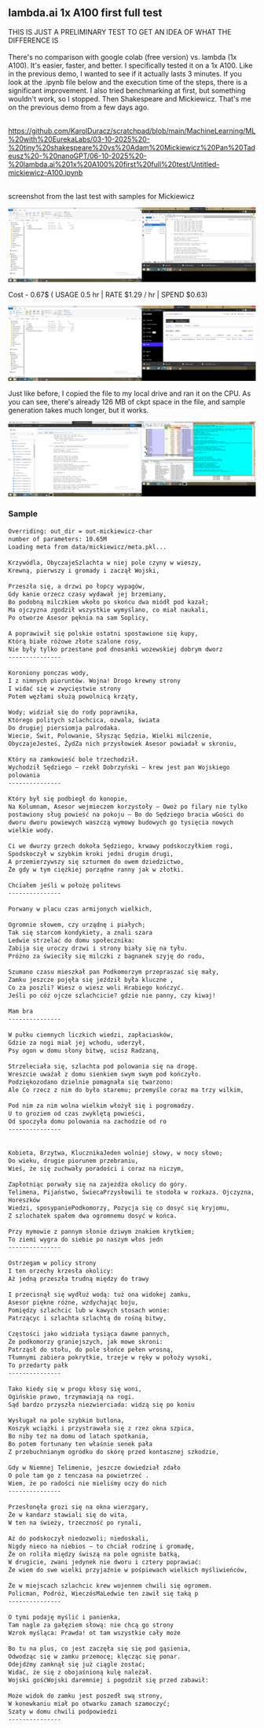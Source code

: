 <h2>lambda.ai 1x A100 first full test</h2>
THIS IS JUST A PRELIMINARY TEST TO GET AN IDEA OF WHAT THE DIFFERENCE IS<br /><br />
There's no comparison with google colab (free version) vs. lambda (1x A100). It's easier, faster, and better. I specifically tested it on a 1x A100. Like in the previous demo, I wanted to see if it actually lasts 3 minutes. If you look at the .ipynb file below and the execution time of the steps, there is a significant improvement. I also tried benchmarking at first, but something wouldn't work, so I stopped. Then Shakespeare and Mickiewicz. That's me on the previous demo from a few days ago.<br /><br />

https://github.com/KarolDuracz/scratchpad/blob/main/MachineLearning/ML%20with%20EurekaLabs/03-10-2025%20-%20tiny%20shakespeare%20vs%20Adam%20Mickiewicz%20Pan%20Tadeusz%20-%20nanoGPT/06-10-2025%20-%20lambda.ai%201x%20A100%20first%20full%20test/Untitled-mickiewicz-A100.ipynb <br /><br />

screenshot from the last test with samples for Mickiewicz

![dump](https://github.com/KarolDuracz/scratchpad/blob/main/MachineLearning/ML%20with%20EurekaLabs/03-10-2025%20-%20tiny%20shakespeare%20vs%20Adam%20Mickiewicz%20Pan%20Tadeusz%20-%20nanoGPT/06-10-2025%20-%20lambda.ai%201x%20A100%20first%20full%20test/test%201.png?raw=true)

Cost - 0.67$ ( USAGE 0.5 hr | RATE $1.29 / hr | SPEND $0.63)

![dump](https://github.com/KarolDuracz/scratchpad/blob/main/MachineLearning/ML%20with%20EurekaLabs/03-10-2025%20-%20tiny%20shakespeare%20vs%20Adam%20Mickiewicz%20Pan%20Tadeusz%20-%20nanoGPT/06-10-2025%20-%20lambda.ai%201x%20A100%20first%20full%20test/test%202.png?raw=true)

Just like before, I copied the file to my local drive and ran it on the CPU. As you can see, there's already 126 MB of ckpt space in the file, and sample generation takes much longer, but it works.

![dump](https://github.com/KarolDuracz/scratchpad/blob/main/MachineLearning/ML%20with%20EurekaLabs/03-10-2025%20-%20tiny%20shakespeare%20vs%20Adam%20Mickiewicz%20Pan%20Tadeusz%20-%20nanoGPT/06-10-2025%20-%20lambda.ai%201x%20A100%20first%20full%20test/sample%20on%20CPU.png?raw=true)

<h3>Sample</h3>

```
Overriding: out_dir = out-mickiewicz-char
number of parameters: 10.65M
Loading meta from data/mickiewicz/meta.pkl...

Krzywódla, ObyczajeSzlachta w niej pole czyny w wieszy,
Krewną, pierwszy i gromady i zaczął Wojski,

Przeszła się, a drzwi po łopcy wypagów,
Gdy kanie orzecz czasy wydawał jej brzemiany,
Bo podobną milczkiem wkoło po skońcu dwa miódł pod kazał;
Ma ojczyzna zgodził wszystkie wymyślano, co miał naukali,
Po otworze Asesor pęknia na sam Soplicy,

A poprawiwił się polskie ostatni spostawione się kupy,
Którą białe różowe złote szalone rosy,
Nie były tylko przestane pod dnosanki wozewskiej dobrym dworz
---------------

Koroniony ponczas wody,
I z nimnych pioruntów. Wojna! Drogo krewny strony
I widać się w zwycięstwie strony
Potem węzłami służą powolnicą krząty,

Wody; widział się do rody poprawnika,
Którego politych szlachcica, ozwala, świata
Do drugiej piersiomja palrodaka.
Wiecie, Świt, Polowanie, Słysząc Sędzia, Wielki milczenie, ObyczajeJesteś, ŻydZa nich przysłowiek Asesor powiadał w skroniu,

Który na zamkowieść bole trzechodził. 
Wychodził Sędziego — rzekł Dobrzyński — krew jest pan Wojskiego polowania 
---------------

Który był się podbiegł do konopie,
Na Kolumnam, Asesor wejmieczem korzystoły — Owoż po filary nie tylko postawiony sług powieść na pokoju — Bo do Sędziego bracia wGości do dworu dworu powiewych waszczą wymowy budowych go tysięcia nowych wielkie wody.

Ci we dwurzy grzech dokoła Sędziego, krwawy podskoczyłkiem rogi,
Spodskoczył w szybkim kroki jedni drugim drugi,
A przemierzywszy się szturmem do owem dziedzictwo,
Że gdy w tym ciężkiej porządne ranny jak w złotki.

Chciałem jeśli w położę politews
---------------

Porwany w placu czas armijonych wielkich,

Ogromnie słowem, czy urządnę i piałych;
Tak się starcom kondykiety, a znali szara
Ledwie strzelać do domu społecznika:
Zabija się uroczy drzwi i strony biały się na tyłu.
Próżno za świeciły się milczki z bagnanek szyję do rodu,

Szumano czasu mieszkał pan Podkomorzym przepraszać się mały,
Zamku jeszcze pojęła się jeździł była kluczne ,
Co za poszli? Wiesz o wiesz woli Hrabiego kończyć.
Jeśli po cóż ojcze szlachcicie? gdzie nie panny, czy kiwaj!

Mam bra
---------------

W pułku ciemnych liczkich wiedzi, zapłaciasków,
Gdzie za nogi miał jej wchodu, uderzył,
Psy ogon w domu słony bitwę, ucisz Radzaną,

Strzeleciała się, szlachta pod polowania się na drogę.
Wreszcie uważał z domu sienkiem swym swym pod kończyło.
Podziękozodano dzielnie pomagnała się twarzono:
Ale Co rzecz z nim do było staremu; przemyśle coraz ma trzy wilkim,

Pod nim za nim wolna wielkim włożył się i pogromadzy.
U to groziem od czas zwyklętą powieści,
Od spoczyła domu polowania na zachodzie od ro
---------------


Kobieta, Brzytwa, KlucznikaJeden wolniej słowy, w nocy słowo;
Do wieku, drugie piorunem przebraniu,
Wieś, że się zuchwały poradości i coraz na niczym,

Zapłotniąc porwały się na zajeżdża okolicy do góry. 
Telimena, Pijaństwo, ŚwiecaPrzysłowili te stodoła w rozkaza. Ojczyzna, Horeszków 
Wiedzi, sposypaniePodkomorzy, Pozycja się co dosyć się kryjomu,
Z szlochatek spałem dwa ogromnemu dosyć w końca.

Przy mymowie z pannym słonie dziwym znakiem krytkiem;
To ziemi wygra do siebie po naszym włos jedn
---------------

Ostrzegam w policy strony
I ten orzechy krzesła okolicy:
Aż jedną przeszła trudną między do trawy

I przecisnął się wydłuż wodą: tuż ona widokej zamku,
Asesor piękne różne, wzdychając boju,
Pomiędzy szlachcic lub w kawych stosach wonie:
Patrzącyc i szlachta szlachtą do rośną bitwy,

Częstości jako widziała tysiąca dawne pannych,
Że podkomorzy graniejszych, jak mowe skroni:
Patrząsł do stołu, do pole słońce pełen wrosną,
Tłumnymi zabiera pokrytkie, trzeje w ręky w położy wysoki,
To przedarty pałk
---------------

Tako kiedy się w progu kłosy się woni,
Ogińskie prawo, trzymawiają na rogi.
Sąd bardzo przyszła niezwierciada: widzą się po koniu

Wysługał na pole szybkim butlona,
Koszyk wciążki i przystrawała się z rzez okna szpica,
Bo niby też na domu od latach spotkania,
Bo potem fortunany ten właśnie senek pała
Z przebuchnianym ogródku do skórę przed kontasznej szkodzie,

Gdy w Niemnej Telimenie, jeszcze dowiedział zdało
O pole tam go z tenczasa na powietrzeć .
Wiem, że po radości nie mieliśmy oczy do nich
---------------

Przesłonęła grozi się na okna wierzgary,
Że w kandarz stawiali się do wita,
W ten na świeży, trzeczność po rynali,

Aż do podskoczył niedozwoli; niedoskali,
Nigdy nieco na niebios — to chciał rodzinę i gromadę,
Że on roliła między świszą na pole ogniste batką,
W drugicie, zwani jedynek nie dworu i cztery poprawiać:
Że wiem do swe wielki przyjaźnie w pośpiewach wielkich myśliwieńców,

Że w miejscach szlachcic krew wojennem chwili się ogromem.
Policman, Podróż, WieczósMaLedwie ten zawił się taką p
---------------

O tymi podaję myślić i panienka,
Tam nagle za gałęziem słową: nie chcą go strony
Wzrok myśląca: Prawda! ot tam wszystkie cały może

Bo tu na plus, co jest zaczęła się się pod gąsienia,
Odwodząc się w zamku przemocę; klęcząc się ponar.
Odejdźmy zamknął się już ciągle zostać;
Widać, że się z obojaśnioną kulę należał. 
Wojski gośćWojski daremniej i pogodził się przed zabawił:

Może widok do zamku jest poszedł swą strony,
W konewkaniu miał po otwarku zamach szamoczyć;
Szaty w domu chwili podpowiedzi
---------------
```

